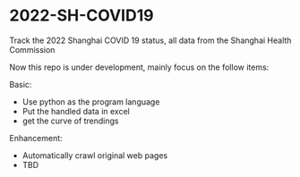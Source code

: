 # 2022-SH-COVID19
Track the 2022 Shanghai COVID 19 status, all data from the Shanghai Health Commission

Now this repo is under development, mainly focus on the follow items:

Basic:
- Use python as the program language
- Put the handled data in excel
- get the curve of trendings

Enhancement:
- Automatically crawl original web pages
- TBD
